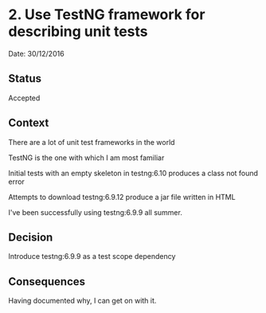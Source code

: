 # 2. Use TestNG framework for describing unit tests

Date: 30/12/2016

## Status

Accepted

## Context

There are a lot of unit test frameworks in the world

TestNG is the one with which I am most familiar

Initial tests with an empty skeleton in testng:6.10 produces a class not found error

Attempts to download testng:6.9.12 produce a jar file written in HTML

I've been successfully using testng:6.9.9 all summer.

## Decision

Introduce testng:6.9.9 as a test scope dependency

## Consequences

Having documented why, I can get on with it.
